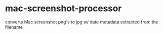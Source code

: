 # mac-screenshot-processor
converts Mac screenshot png's to jpg w/ date metadata extracted from the filename
